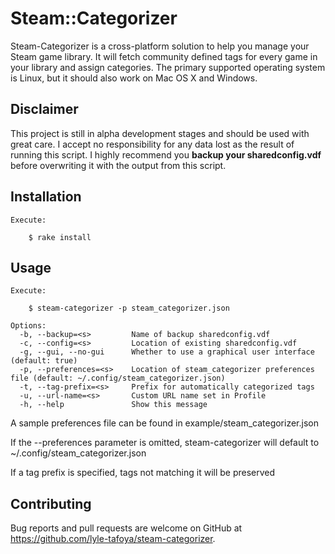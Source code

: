 # Steam::Categorizer

Steam-Categorizer is a cross-platform solution to help you manage your Steam game library. It will fetch community defined tags for every game in your library and assign categories. The primary supported operating system is Linux, but it should also work on Mac OS X and Windows.

## Disclaimer

This project is still in alpha development stages and should be used with great care. I accept no responsibility for any data lost as the result of running this script. I highly recommend you **backup your sharedconfig.vdf** before overwriting it with the output from this script.

## Installation

```
Execute:

    $ rake install
```
## Usage
```
Execute:

    $ steam-categorizer -p steam_categorizer.json

Options:
  -b, --backup=<s>         Name of backup sharedconfig.vdf
  -c, --config=<s>         Location of existing sharedconfig.vdf
  -g, --gui, --no-gui      Whether to use a graphical user interface (default: true)
  -p, --preferences=<s>    Location of steam_categorizer preferences file (default: ~/.config/steam_categorizer.json)
  -t, --tag-prefix=<s>     Prefix for automatically categorized tags
  -u, --url-name=<s>       Custom URL name set in Profile
  -h, --help               Show this message
```
A sample preferences file can be found in example/steam_categorizer.json

If the --preferences parameter is omitted, steam-categorizer will default to ~/.config/steam_categorizer.json

If a tag prefix is specified, tags not matching it will be preserved

## Contributing

Bug reports and pull requests are welcome on GitHub at https://github.com/lyle-tafoya/steam-categorizer.
